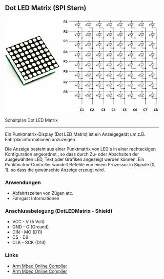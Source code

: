 ## Dot LED Matrix (SPI Stern)

![](../../images/actors/DotLEDMatrix.png) 

Schaltplan Dot LED Matrix

- - -

Ein Punktmatrix-Display (Dot LED Matrix) ist ein Anzeigegerät um z.B. Fahrplaninformationen anzuzeigen.

Die Anzeige besteht aus einer Punktmatrix von LED&#039;s in einer rechteckigen Konfiguration angeordnet , so dass durch Zu- oder Abschalten der ausgewählten LED, Text oder Grafiken angezeigt werden können. Ein Punktmatrix-Controller wandelt Befehle von einem Prozessor in Signale (0, 1), so dass die gewünschte Anzeige erzeugt wird.

### Anwendungen 

*   Abfahrtszeiten von Zügen etc.
*   Fahrgast Informationen

### Anschlussbelegung (DotLEDMatrix - Shield) 

*   VCC - V (5 Volt)
*   GND - G (Ground)
*   DIN - MO (D11)
*   CS - D9
*   CLK - SCK (D13)

### Links

* [Arm Mbed Online Compiler](https://os.mbed.com/compiler/#import:/teams/IoTKitV3/code/DotLEDMatrix/)
* [Arm Mbed Online Compiler](https://os.mbed.com/compiler/#import:/teams/IoTKitV3/code/DotLEDMatrixLowLevel/)
